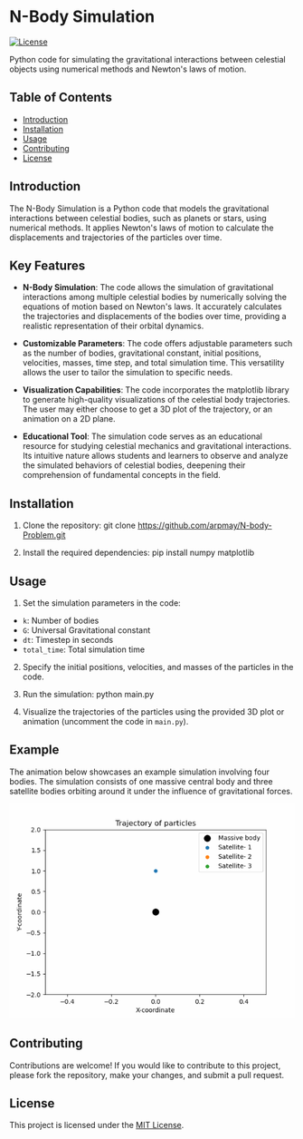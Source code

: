 # N-Body Simulation

[![License](https://img.shields.io/badge/license-MIT-blue.svg)](LICENSE)

Python code for simulating the gravitational interactions between celestial objects using numerical methods and Newton's laws of motion.

## Table of Contents

- [Introduction](#introduction)
- [Installation](#installation)
- [Usage](#usage)
- [Contributing](#contributing)
- [License](#license)

## Introduction

The N-Body Simulation is a Python code that models the gravitational interactions between celestial bodies, such as planets or stars, using numerical methods. It applies Newton's laws of motion to calculate the displacements and trajectories of the particles over time.

## Key Features

- **N-Body Simulation**: The code allows the simulation of gravitational interactions among multiple celestial bodies by numerically solving the equations of motion based on Newton's laws. It accurately calculates the trajectories and displacements of the bodies over time, providing a realistic representation of their orbital dynamics.

- **Customizable Parameters**: The code offers adjustable parameters such as the number of bodies, gravitational constant, initial positions, velocities, masses, time step, and total simulation time. This versatility allows the user to tailor the simulation to specific needs.

- **Visualization Capabilities**: The code incorporates the matplotlib library to generate high-quality visualizations of the celestial body trajectories. The user may either choose to get a 3D plot of the trajectory, or an animation on a 2D plane.

- **Educational Tool**: The simulation code serves as an educational resource for studying celestial mechanics and gravitational interactions. Its intuitive nature allows students and learners to observe and analyze the simulated behaviors of celestial bodies, deepening their comprehension of fundamental concepts in the field.


## Installation

1. Clone the repository:
git clone https://github.com/arpmay/N-body-Problem.git

2. Install the required dependencies:
pip install numpy matplotlib


## Usage

1. Set the simulation parameters in the code:
- `k`: Number of bodies
- `G`: Universal Gravitational constant
- `dt`: Timestep in seconds
- `total_time`: Total simulation time

2. Specify the initial positions, velocities, and masses of the particles in the code.

3. Run the simulation:
python main.py

4. Visualize the trajectories of the particles using the provided 3D plot or animation (uncomment the code in `main.py`).

## Example

The animation below showcases an example simulation involving four bodies. The simulation consists of one massive central body and three satellite bodies orbiting around it under the influence of gravitational forces. 

![Particle Trajectories Animation](result.gif)

## Contributing

Contributions are welcome! If you would like to contribute to this project, please fork the repository, make your changes, and submit a pull request.

## License

This project is licensed under the [MIT License](LICENSE).

